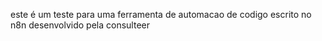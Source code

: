 este é um teste para uma ferramenta de automacao de codigo escrito no n8n desenvolvido pela consulteer 

